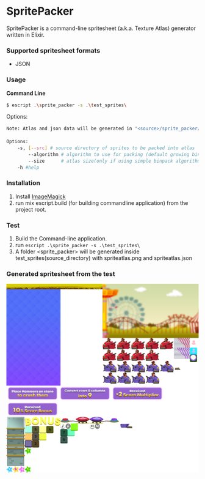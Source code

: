 # SpritePacker

SpritePacker is a command-line spritesheet (a.k.a. Texture Atlas) generator written in Elixir.

### Supported spritesheet formats ###
* JSON

### Usage ###
**Command Line**
```bash
$ escript .\sprite_packer -s .\test_sprites\
```
Options:
```bash
Note: Atlas and json data will be generated in "<source>/sprite_packer/"

Options:
    -s, [--src] # source directory of sprites to be packed into atlas
        --algorithm # algorithm to use for packing (default growing binpack algorithm)
        --size      # atlas size(only if using simple binpack algorithm), default 1024x768
    -h #help
```


### Installation ###
1. Install [ImageMagick](http://www.imagemagick.org/)
2. run mix escript.build (for building commandline application) from the project root.

### Test ###

1.  Build the Command-line application.
2.  run ```escript .\sprite_packer -s .\test_sprites\ ```
3.  A folder <sprite_packer> will be generated inside test_sprites(source_directory) with spriteatlas.png and spriteatlas.json

### Generated spritesheet from the test ###
![Generated spritesheet](temp/spriteatlas.png?raw=true "SpriteSheet")

